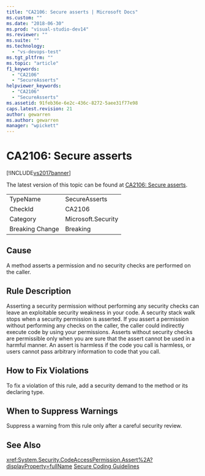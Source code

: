 ```yaml
---
title: "CA2106: Secure asserts | Microsoft Docs"
ms.custom: ""
ms.date: "2018-06-30"
ms.prod: "visual-studio-dev14"
ms.reviewer: ""
ms.suite: ""
ms.technology:
  - "vs-devops-test"
ms.tgt_pltfrm: ""
ms.topic: "article"
f1_keywords:
  - "CA2106"
  - "SecureAsserts"
helpviewer_keywords:
  - "CA2106"
  - "SecureAsserts"
ms.assetid: 91feb36e-6e2c-436c-8272-5aee31f77e98
caps.latest.revision: 21
author: gewarren
ms.author: gewarren
manager: "wpickett"
---
```

# CA2106: Secure asserts
[!INCLUDE[vs2017banner](../includes/vs2017banner.md)]

The latest version of this topic can be found at [CA2106: Secure asserts](https://docs.microsoft.com/visualstudio/code-quality/ca2106-secure-asserts).

|||
|-|-|
|TypeName|SecureAsserts|
|CheckId|CA2106|
|Category|Microsoft.Security|
|Breaking Change|Breaking|

## Cause
 A method asserts a permission and no security checks are performed on the caller.

## Rule Description
 Asserting a security permission without performing any security checks can leave an exploitable security weakness in your code. A security stack walk stops when a security permission is asserted. If you assert a permission without performing any checks on the caller, the caller could indirectly execute code by using your permissions. Asserts without security checks are permissible only when you are sure that the assert cannot be used in a harmful manner. An assert is harmless if the code you call is harmless, or users cannot pass arbitrary information to code that you call.

## How to Fix Violations
 To fix a violation of this rule, add a security demand to the method or its declaring type.

## When to Suppress Warnings
 Suppress a warning from this rule only after a careful security review.

## See Also
 <xref:System.Security.CodeAccessPermission.Assert%2A?displayProperty=fullName>
 [Secure Coding Guidelines](http://msdn.microsoft.com/library/4f882d94-262b-4494-b0a6-ba9ba1f5f177)



